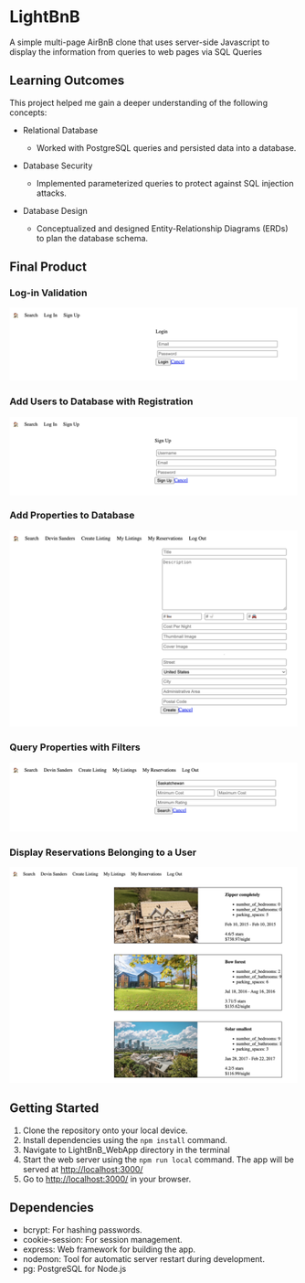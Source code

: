 # LightBnB 

A simple multi-page AirBnB clone that uses server-side Javascript to display the information from queries to web pages via SQL Queries

## Learning Outcomes

This project helped me gain a deeper understanding of the following concepts:
- Relational Database
  - Worked with PostgreSQL queries and persisted data into a database.

- Database Security
  - Implemented parameterized queries to protect against SQL injection attacks.

- Database Design
  - Conceptualized and designed Entity-Relationship Diagrams (ERDs) to plan the database schema.

## Final Product
### Log-in Validation
![Log-in Validation](/images/login.png)

### Add Users to Database with Registration

![Registration](/images/register.png)

### Add Properties to Database
![Add Listing](/images/addlisting.png)

### Query Properties with Filters
![Search Properties](/images/search.png)

### Display Reservations Belonging to a User
![My Reservations](/images/myreservations.png)
## Getting Started
1. Clone the repository onto your local device.
2. Install dependencies using the `npm install` command.
3. Navigate to LightBnB_WebApp directory in the terminal
4. Start the web server using the `npm run local` command. 
The app will be served at <http://localhost:3000/>
5. Go to <http://localhost:3000/> in your browser.

## Dependencies

- bcrypt: For hashing passwords.
- cookie-session: For session management. 
- express: Web framework for building the app.
- nodemon: Tool for automatic server restart during development.
- pg: PostgreSQL for Node.js